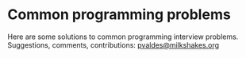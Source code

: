 Common programming problems
===========================

Here are some solutions to common programming interview problems.
Suggestions, comments, contributions: pvaldes@milkshakes.org
